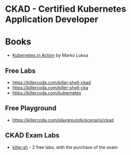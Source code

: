 # CKAD - Certified Kubernetes Application Developer

# Books

- [Kubernetes in Action](https://www.manning.com/books/kubernetes-in-action) by Marko Luksa

## Free Labs

- <https://killercoda.com/killer-shell-ckad>
- <https://killercoda.com/killer-shell-cka>
- <https://killercoda.com/kubernetes>

## Free Playground

- <https://killercoda.com/playgrounds/scenario/ckad>

## CKAD Exam Labs

- [killer.sh](https://killer.sh/ckad) - 2 free labs, with the purchase of the exam
